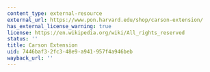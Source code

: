 ```yaml
---
content_type: external-resource
external_url: https://www.pon.harvard.edu/shop/carson-extension/
has_external_license_warning: true
license: https://en.wikipedia.org/wiki/All_rights_reserved
status: ''
title: Carson Extension
uid: 7446baf3-2fc3-48e9-a941-957f4a946beb
wayback_url: ''
---
```


